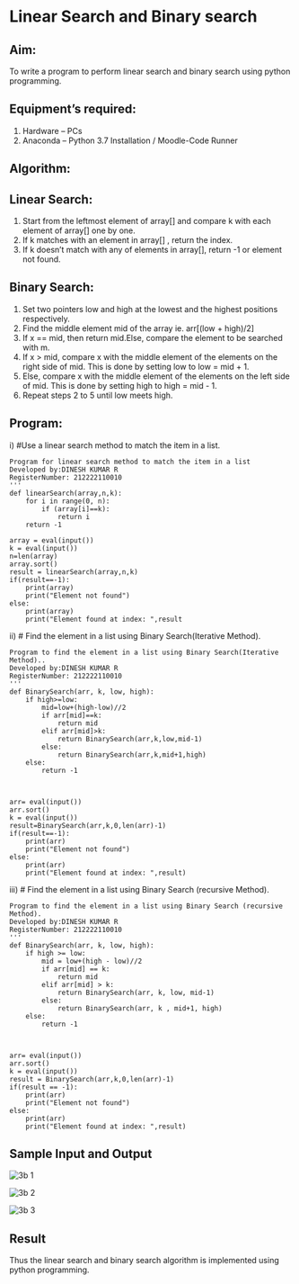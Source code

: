 # Linear Search and Binary search

## Aim:

To write a program to perform linear search and binary search using python programming.

## Equipment’s required:

1.	Hardware – PCs
2.	Anaconda – Python 3.7 Installation / Moodle-Code Runner

## Algorithm:

## Linear Search:

1.	Start from the leftmost element of array[] and compare k with each element of array[] one by one.
2.	If k matches with an element in array[] , return the index.
3.	If k doesn’t match with any of elements in array[], return -1 or element not found.

## Binary Search:

1.	Set two pointers low and high at the lowest and the highest positions respectively.
2.	Find the middle element mid of the array ie. arr[(low + high)/2]
3.	If x == mid, then return mid.Else, compare the element to be searched with m.
4.	If x > mid, compare x with the middle element of the elements on the right side of mid. This is done by setting low to low = mid + 1.
5.	Else, compare x with the middle element of the elements on the left side of mid. This is done by setting high to high = mid - 1.
6.	Repeat steps 2 to 5 until low meets high.

## Program:

i)	#Use a linear search method to match the item in a list.
```
Program for linear search method to match the item in a list
Developed by:DINESH KUMAR R
RegisterNumber: 212222110010
'''
def linearSearch(array,n,k):
    for i in range(0, n):
        if (array[i]==k):
            return i
    return -1
    
array = eval(input())
k = eval(input())
n=len(array)
array.sort()
result = linearSearch(array,n,k)
if(result==-1):
    print(array)
    print("Element not found")
else:
    print(array)
    print("Element found at index: ",result
```
ii)	# Find the element in a list using Binary Search(Iterative Method).
```
Program to find the element in a list using Binary Search(Iterative Method)..
Developed by:DINESH KUMAR R
RegisterNumber: 212222110010
'''
def BinarySearch(arr, k, low, high):
    if high>=low:
        mid=low+(high-low)//2
        if arr[mid]==k:
            return mid
        elif arr[mid]>k:
            return BinarySearch(arr,k,low,mid-1)
        else:
            return BinarySearch(arr,k,mid+1,high)
    else:
        return -1
        
        
        
arr= eval(input())
arr.sort()
k = eval(input())
result=BinarySearch(arr,k,0,len(arr)-1)
if(result==-1):
    print(arr)
    print("Element not found")
else:
    print(arr)
    print("Element found at index: ",result)
```
iii)	# Find the element in a list using Binary Search (recursive Method).
```
Program to find the element in a list using Binary Search (recursive Method).
Developed by:DINESH KUMAR R
RegisterNumber: 212222110010
'''
def BinarySearch(arr, k, low, high):
    if high >= low:
        mid = low+(high - low)//2
        if arr[mid] == k:
            return mid
        elif arr[mid] > k:
            return BinarySearch(arr, k, low, mid-1)
        else:
            return BinarySearch(arr, k , mid+1, high)
    else:
        return -1
            
     
            
arr= eval(input())
arr.sort()
k = eval(input())
result = BinarySearch(arr,k,0,len(arr)-1)
if(result == -1):
    print(arr)
    print("Element not found")
else:
    print(arr)
    print("Element found at index: ",result)
```
## Sample Input and Output

![3b 1](https://github.com/DINESH18032004/Search-Algorithm/assets/119477784/5a3e7a9a-ce93-4899-a006-315c4a05bc69)

![3b 2](https://github.com/DINESH18032004/Search-Algorithm/assets/119477784/1a6731be-689b-4335-8091-d901f9c36312)

![3b 3](https://github.com/DINESH18032004/Search-Algorithm/assets/119477784/f73f3e8b-dee2-45a5-b1dc-1aec1a6b7f51)

## Result

Thus the linear search and binary search algorithm is implemented using python programming.
